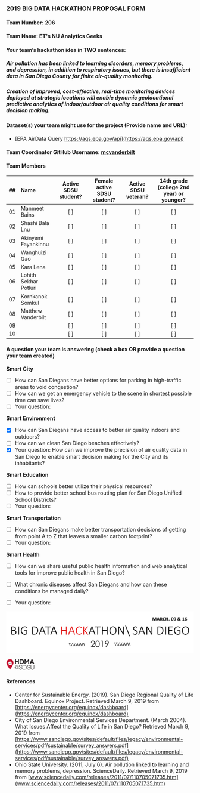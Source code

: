 ### 2019 BIG DATA HACKATHON PROPOSAL FORM

#### Team Number: 206  

#### Team Name: ET's NU Analytics Geeks    
  
#### Your team’s hackathon idea in TWO sentences:
##### Air pollution has been linked to learning disorders, memory problems, and depression, in addition to respiratory issues, but there is insufficient data in San Diego County for finite air-quality monitoring.
##### Creation of improved, cost-effective, real-time monitoring devices deployed at strategic locations will enable dynamic geolocational predictive analytics of indoor/outdoor air quality conditions for smart decision making.
  
#### Dataset(s) your team might use for the project (Provide name and URL):
- [EPA AirData Query https://aqs.epa.gov/api](https://aqs.epa.gov/api)

#### Team Coordinator GitHub Username: [mcvanderbilt](https://github.com/mcvanderbilt)

#### Team Members
| ## |        Name          | Active SDSU student? | Female active SDSU student? | Active SDSU veteran? | 14th grade (college 2nd year) or younger? |
| -- | :------------------- |        :---:         |            :---:            |        :---:         |                  :---:                    |
| 01 | Manmeet Bains        |         [ ]          |             [ ]             |         [ ]          |                   [ ]                     |
| 02 | Shashi Bala Lnu      |         [ ]          |             [ ]             |         [ ]          |                   [ ]                     |
| 03 | Akinyemi Fayankinnu  |         [ ]          |             [ ]             |         [ ]          |                   [ ]                     |
| 04 | Wanghuizi Gao        |         [ ]          |             [ ]             |         [ ]          |                   [ ]                     |
| 05 | Kara Lena            |         [ ]          |             [ ]             |         [ ]          |                   [ ]                     |
| 06 | Lohith Sekhar Potluri|         [ ]          |             [ ]             |         [ ]          |                   [ ]                     |
| 07 | Kornkanok Somkul     |         [ ]          |             [ ]             |         [ ]          |                   [ ]                     |
| 08 | Matthew Vanderbilt   |         [ ]          |             [ ]             |         [ ]          |                   [ ]                     |
| 09 |                      |         [ ]          |             [ ]             |         [ ]          |                   [ ]                     |
| 10 |                      |         [ ]          |             [ ]             |         [ ]          |                   [ ]                     |
  
#### A question your team is answering (check a box OR provide a question your team created)

**Smart City**
- [ ] How can San Diegans have better options for parking in high-traffic areas to void congestion?
- [ ] How can we get an emergency vehicle to the scene in shortest possible time can save lives?
- [ ] Your question:

**Smart Environment**
- [x] How can San Diegans have access to better air quality indoors and outdoors?
- [ ] How can we clean San Diego beaches effectively?
- [x] Your question: How can we improve the precision of air quality data in San Diego to enable smart decision making for the City and its inhabitants?

**Smart Education** 
- [ ] How can schools better utilize their physical resources?
- [ ] How to provide better school bus routing plan for San Diego Unified School Districts?
- [ ] Your question:

**Smart Transportation**
- [ ] How can San Diegans make better transportation decisions of getting from point A to Z that leaves a smaller carbon footprint?
- [ ] Your question:

**Smart Health**
- [ ] How can we share useful public health information and web analytical tools for improve public health in San Diego?
- [ ] What chronic diseases affect San Diegans and how can these conditions be managed daily?
- [ ] Your question:


![bigdatahackathon4sd](https://github.com/BigDataForSanDiego/00-Proposal-Templates/blob/master/img/big_data_2019.jpg "Big Data Hackathon for San Diego 2019")  

<img height="15%" width="15%" alt="hdma" src="https://github.com/BigDataForSanDiego/00-Proposal-Templates/blob/master/img/hdma2.png"> 

#### References
* Center for Sustainable Energy. (2019). San Diego Regional Quality of Life Dashboard. Equinox Project. Retrieved March 9, 2019 from [https://energycenter.org/equinox/dashboard](https://energycenter.org/equinox/dashboard)
* City of San Diego Environmental Services Department. (March 2004). What Issues Affect the Quality of Life in San Diego? Retrieved March 9, 2019 from [https://www.sandiego.gov/sites/default/files/legacy/environmental-services/pdf/sustainable/survey_answers.pdf](https://www.sandiego.gov/sites/default/files/legacy/environmental-services/pdf/sustainable/survey_answers.pdf)
* Ohio State University. (2011, July 6). Air pollution linked to learning and memory problems, depression. ScienceDaily. Retrieved March 9, 2019 from [www.sciencedaily.com/releases/2011/07/110705071735.htm](www.sciencedaily.com/releases/2011/07/110705071735.htm)